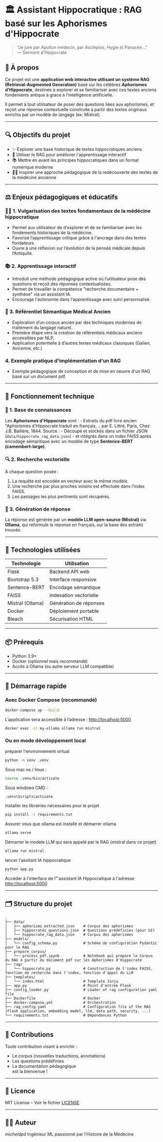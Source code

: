 
# 🏛️ Assistant Hippocratique : RAG basé sur les Aphorismes d'Hippocrate

> “Je jure par Apollon médecin, par Asclépios, Hygie et Panacée…”  
> — Serment d’Hippocrate

## 📌 À propos

Ce projet est une **application web interactive utilisant un système RAG (Retrieval-Augmented Generation)** basé sur les célèbres **Aphorismes d'Hippocrate**, destinée à explorer et se familiariser avec ces textes anciens fondements antique à grace à l'intelligence artificielle.

Il permet à tout utilisateur de poser des questions liées aux aphorismes, et reçoit une réponse contextuelle construite à partir des textes originaux enrichis par un modèle de langage (ex: Mistral).

---

## 🔍 Objectifs du projet

- ✨ Explorer une base historique de textes hippocratiques anciens
- 🧠 Utiliser le RAG pour améliorer l'apprentissage interactif
- 📚 Mettre en avant les principes hippocratiques dans un format numérique moderne
- 🧑‍⚕️ Inspirer une approche pédagogique de la redécouverte des textes de la médécine ancienne

---

## ⚖️ Enjeux pédagogiques et éducatifs

### 🧑‍🏫 1. Vulgarisation des textes fondamentaux de la médécine hippocratique

- Permet aux utilisateur de d'explorer et de se familiariser avec les fondements historiques de la médécine.
- Favorise l’apprentissage critique grâce à l'ancrage dans des textes fondateurs.
- Ouvre à une réflexion sur l’évolution de la pensée médicale depuis l’Antiquité.

### 📚 2. Apprentissage interactif

- Introduit une méthode pédagogique active où l’utilisateur pose des questions et reçoit des réponses contextualisées.
- Permet de travailler la compétence "recherche documentaire + synthèse" via un assistant IA.
- Encourage l'autonomie dans l'apprentissage avec suivi personnalisé.

### 🧠 3. Référentiel Sémantique Médical Ancien

- Exploration d’un corpus ancien par des techniques modernes de traitement du langage naturel.
- Première étape vers la création de référentiels médicaux anciens accessibles par NLP.
- Application potentielle à d’autres textes médicaux classiques (Galien, Avicenne, etc.)

### 4. Exemple pratique d'implémentation d'un RAG
- Exemple pédagogique de conception et de mise en oeuvre d'un RAG basé sur un document pdf.

---

## 🤖 Fonctionnement technique

### 🧠 1. Base de connaissances

Les **Aphorismes d'Hippocrate** sont :
    - Extraits du pdf livre ancien "Aphorismes d'Hippocrate traduit en français, .. par E. Littré, Paris, Chez J.B. Baillère, 1844. Source : 
    - Découpé et stockés dans un fichier JSON (`data/hippocrate_rag_data.json`) 
    - et intégrés dans un index FAISS après encodage sémantique avec un modèle de type **Sentence-BERT (camembert-large)**.

### 🔍 2. Recherche vectorielle

À chaque question posée :
1. La requête est encodée en vecteur avec le même modèle.
2. Une recherche par plus proches voisins est effectuée dans l’index FAISS.
3. Les passages les plus pertinents sont récupérés.

### 🧾 3. Génération de réponse

La réponse est générée par un **modèle LLM open-source (Mistral)** via **Ollama**, qui reformule la réponse en français, sur la base des extraits trouvés.

---

## 🧰 Technologies utilisées

| Technologie | Utilisation |
|------------|-------------|
| Flask      | Backend API web |
| Bootstrap 5.3 | Interface responsive |
| Sentence-BERT | Encodage sémantique |
| FAISS      | Indexation vectorielle |
| Mistral (Ollama) | Génération de réponses |
| Docker     | Déploiement portable |
| Bleach     | Sécurisation HTML |

---

## 📦 Prérequis

- Python 3.9+
- Docker (optionnel mais recommandé)
- Accès à Ollama (ou autre serveur LLM compatible)

---

## 🚀 Démarrage rapide

### Avec Docker Compose (recommandé)

```bash
docker-compose up --build
```

L’application sera accessible à l’adresse : [http://localhost:5000](http://localhost:5000)

```bash
docker exec -it my-ollama ollama run mistral
```

### Ou en mode développement local

préparer l'environnement virtual
```bash
python -m venv .venv
```
Sous mac os / linux : 
```bash
source .venv/bin/activate
```
Sous windows CMD :
```bash
.venv\Scripts\activate
```
Installer les librairies nécessaires pour le projet
```bash
pip install -r requirements.txt
```

Assurer vous que ollama est installé et démarrer ollama
```bash
ollama serve
```

Démarrer le modele LLM qui sera appelé par le RAG (mistral dans ce projet)
```bash
ollama run mistral
```

lancer l'assitant IA hippocratique
```bash
python app.py
```

Accéder à l'interface de l"'assistant IA Hippocratique à l'adresse
[http://localhost:5000](http://localhost:5000)

---

## 🗂 Structure du projet

```
.
├── data/
│   ├── aphorisms_extracted.json    # Corpus des aphorismes
│   ├── hippocrates_questions.json  # Questions prédéfinies (pour UI)
│   └── hippocrate_rag_data.json    # Corpus des aphorismes
├── models/
│   └── config_schema.py            # Schéma de configuration Pydantic pour le RAG
├── prepare_corpus/
│   └── process_pdf.ipynb           # Notebook qui prépare le Corpus du RAG à partir du document pdf sur les Aphorismes d'Hippocrate
├── rag/
│   └── hippocrate.py               # Construction de l'index FAISS, fonction de recherche dans l'index, fonction d'appel du LLM
├── templates/
│   └── index.html                  # Template Jinja
├── app.py                          # Point d'entrée Flask
├── config_loader.py                # Loader of rag configuration yaml file
├── Dockerfile                      # Docker
├── docker-compose.yml              # Orchestration
├── rag_config.yaml                 # Configuration file of the RAG (Flask application, embedding model, llm, data path, security, ...)
└── requirements.txt                # Dépendances Python
```

---

## 📢 Contributions

Toute contribution visant à enrichir :
- Le corpus (nouvelles traductions, annotations)
- Les questions prédéfinies
- La documentation pédagogique  
est la bienvenue !

---

## 📄 Licence

MIT License – Voir le fichier [LICENSE](LICENSE)

---

## 🧑‍💻 Auteur

*micheldpd*
Ingénieur ML passionné par l’Histoire de la Médecine
